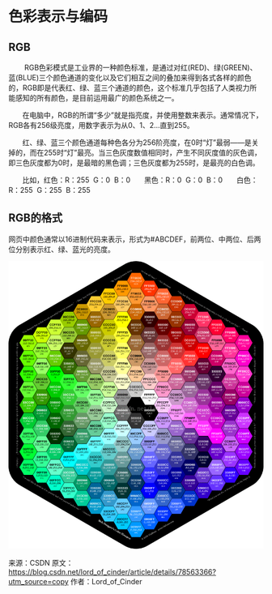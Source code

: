 # 色彩表示与编码
## RGB

        RGB色彩模式是工业界的一种颜色标准，是通过对红(RED)、绿(GREEN)、蓝(BLUE)三个颜色通道的变化以及它们相互之间的叠加来得到各式各样的颜色的，RGB即是代表红、绿、蓝三个通道的颜色，这个标准几乎包括了人类视力所能感知的所有颜色，是目前运用最广的颜色系统之一。

       在电脑中，RGB的所谓“多少”就是指亮度，并使用整数来表示。通常情况下，RGB各有256级亮度，用数字表示为从0、1、2...直到255。

       红、绿、蓝三个颜色通道每种色各分为256阶亮度，在0时“灯”最弱——是关掉的，而在255时“灯”最亮。当三色灰度数值相同时，产生不同灰度值的灰色调，即三色灰度都为0时，是最暗的黑色调；三色灰度都为255时，是最亮的白色调。

       比如，红色：R：255  G：0  B：0       黑色：R：0  G：0  B：0       白色：R：255  G：255  B：255



## RGB的格式

网页中颜色通常以16进制代码来表示，形式为#ABCDEF，前两位、中两位、后两位分别表示红、绿、蓝光的亮度。


![](images/20171118161949696.gif)


来源：CSDN 
原文：https://blog.csdn.net/lord_of_cinder/article/details/78563366?utm_source=copy 作者：Lord_of_Cinder 

